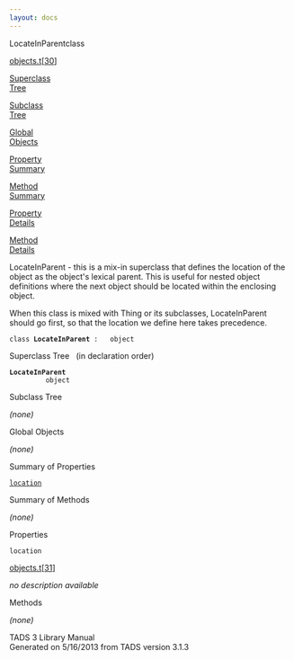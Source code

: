 ```yaml
---
layout: docs
---
```

<span class="title">LocateInParent</span><span class="type">class</span>

[objects.t](../file/objects.t.html)\[[30](../source/objects.t.html#30)\]

[Superclass  
Tree](#_SuperClassTree_)

[Subclass  
Tree](#_SubClassTree_)

[Global  
Objects](#_ObjectSummary_)

[Property  
Summary](#_PropSummary_)

[Method  
Summary](#_MethodSummary_)

[Property  
Details](#_Properties_)

[Method  
Details](#_Methods_)



LocateInParent - this is a mix-in superclass that defines the location
of the object as the object's lexical parent. This is useful for nested
object definitions where the next object should be located within the
enclosing object.

When this class is mixed with Thing or its subclasses, LocateInParent
should go first, so that the location we define here takes precedence.

`class `**`LocateInParent`**` :   object`



<span id="_SuperClassTree_"></span>



<span class="hdln">Superclass Tree</span>   (in declaration order)



**`LocateInParent`**  
`         object`  
<span id="_SubClassTree_"></span>



<span class="hdln">Subclass Tree</span>  



*(none)* <span id="_ObjectSummary_"></span>



<span class="hdln">Global Objects</span>  



*(none)* <span id="_PropSummary_"></span>



<span class="hdln">Summary of Properties</span>  



[`location`](#location)

<span id="_MethodSummary_"></span>



<span class="hdln">Summary of Methods</span>  





*(none)* <span id="_Properties_"></span>



<span class="hdln">Properties</span>  



<span id="location"></span>

`location`

[objects.t](../file/objects.t.html)\[[31](../source/objects.t.html#31)\]



*no description available*



<span id="_Methods_"></span>



<span class="hdln">Methods</span>  



*(none)*



TADS 3 Library Manual  
Generated on 5/16/2013 from TADS version 3.1.3


